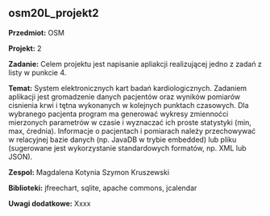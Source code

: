 ## osm20L_projekt2

**Przedmiot:** OSM

**Projekt:** 2

**Zadanie:** Celem projektu jest napisanie apliakcji realizującej jedno z zadań z listy w punkcie 4.

**Temat:** System elektronicznych kart badań kardiologicznych. Zadaniem aplikacji jest gromadzenie danych pacjentów oraz wyników pomiarów cisnienia krwi i tętna wykonanych w kolejnych punktach czasowych. Dla wybranego pacjenta program ma generować wykresy zmiennoćci mierzonych parametrów w czasie i wyznaczać ich proste statystyki (min, max, ćrednia). Informacje o pacjentach i pomiarach należy przechowywać w relacyjnej bazie danych (np. JavaDB w trybie embedded) lub pliku (sugerowane jest wykorzystanie standardowych formatów, np. XML lub JSON).

**Zespol:** Magdalena Kotynia Szymon Kruszewski 

**Biblioteki:** jfreechart, sqlite, apache commons, jcalendar 

**Uwagi dodatkowe:** Xxxx
